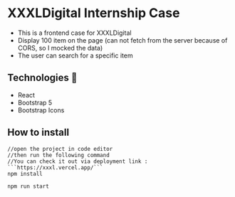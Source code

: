# XXXLDigital Internship Case
- This is a frontend case for XXXLDigital
- Display 100 item on the page (can not fetch from the server because of CORS, so I mocked the data)
- The user can search for a specific item

## Technologies :rocket:
- React
- Bootstrap 5
- Bootstrap Icons

## How to install

```terminal
//open the project in code editor
//then run the following command
//You can check it out via deployment link : ```https://xxxl.vercel.app/```
npm install

npm run start
```
